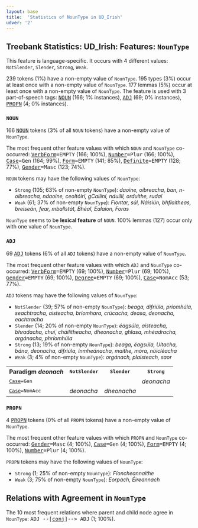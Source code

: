 ```yaml
---
layout: base
title:  'Statistics of NounType in UD_Irish'
udver: '2'
---
```


## Treebank Statistics: UD_Irish: Features: `NounType`

This feature is language-specific.
It occurs with 4 different values: `NotSlender`, `Slender`, `Strong`, `Weak`.

239 tokens (1%) have a non-empty value of `NounType`.
195 types (3%) occur at least once with a non-empty value of `NounType`.
177 lemmas (5%) occur at least once with a non-empty value of `NounType`.
The feature is used with 3 part-of-speech tags: <tt><a href="ga-pos-NOUN.html">NOUN</a></tt> (166; 1% instances), <tt><a href="ga-pos-ADJ.html">ADJ</a></tt> (69; 0% instances), <tt><a href="ga-pos-PROPN.html">PROPN</a></tt> (4; 0% instances).

### `NOUN`

166 <tt><a href="ga-pos-NOUN.html">NOUN</a></tt> tokens (3% of all `NOUN` tokens) have a non-empty value of `NounType`.

The most frequent other feature values with which `NOUN` and `NounType` co-occurred: <tt><a href="ga-feat-VerbForm.html">VerbForm</a></tt><tt>=EMPTY</tt> (166; 100%), <tt><a href="ga-feat-Number.html">Number</a></tt><tt>=Plur</tt> (166; 100%), <tt><a href="ga-feat-Case.html">Case</a></tt><tt>=Gen</tt> (164; 99%), <tt><a href="ga-feat-Form.html">Form</a></tt><tt>=EMPTY</tt> (141; 85%), <tt><a href="ga-feat-Definite.html">Definite</a></tt><tt>=EMPTY</tt> (128; 77%), <tt><a href="ga-feat-Gender.html">Gender</a></tt><tt>=Masc</tt> (123; 74%).

`NOUN` tokens may have the following values of `NounType`:

* `Strong` (105; 63% of non-empty `NounType`): <em>daoine, oibreacha, ban, n-oibreacha, ndaoine, ceoltóirí, gCailíní, nduillí, orduithe, rudaí</em>
* `Weak` (61; 37% of non-empty `NounType`): <em>Fiontar, súl, Náisiún, bhflaitheas, breiseán, fear, mballstát, Bhéal, Ealaíon, Foras</em>

`NounType` seems to be **lexical feature** of `NOUN`. 100% lemmas (127) occur only with one value of `NounType`.

### `ADJ`

69 <tt><a href="ga-pos-ADJ.html">ADJ</a></tt> tokens (6% of all `ADJ` tokens) have a non-empty value of `NounType`.

The most frequent other feature values with which `ADJ` and `NounType` co-occurred: <tt><a href="ga-feat-VerbForm.html">VerbForm</a></tt><tt>=EMPTY</tt> (69; 100%), <tt><a href="ga-feat-Number.html">Number</a></tt><tt>=Plur</tt> (69; 100%), <tt><a href="ga-feat-Gender.html">Gender</a></tt><tt>=EMPTY</tt> (69; 100%), <tt><a href="ga-feat-Degree.html">Degree</a></tt><tt>=EMPTY</tt> (69; 100%), <tt><a href="ga-feat-Case.html">Case</a></tt><tt>=NomAcc</tt> (53; 77%).

`ADJ` tokens may have the following values of `NounType`:

* `NotSlender` (39; 57% of non-empty `NounType`): <em>beaga, difriúla, príomhúla, seachtracha, aisteacha, bríomhara, crúcacha, deasa, deonacha, eachtracha</em>
* `Slender` (14; 20% of non-empty `NounType`): <em>éagsúla, aisteacha, bhradacha, chuí, cháilitheacha, dheonacha, ghlasa, mhéadracha, orgánacha, phríomhúla</em>
* `Strong` (13; 19% of non-empty `NounType`): <em>beaga, éagsúla, Ultacha, bána, deonacha, difriúla, inmheánacha, maithe, móra, núicléacha</em>
* `Weak` (3; 4% of non-empty `NounType`): <em>orgánach, plaisteach, saor</em>

<table>
  <tr><th>Paradigm <i>deonach</i></th><th><tt>NotSlender</tt></th><th><tt>Slender</tt></th><th><tt>Strong</tt></th></tr>
  <tr><td><tt><tt><a href="ga-feat-Case.html">Case</a></tt><tt>=Gen</tt></tt></td><td></td><td></td><td><em>deonacha</em></td></tr>
  <tr><td><tt><tt><a href="ga-feat-Case.html">Case</a></tt><tt>=NomAcc</tt></tt></td><td><em>deonacha</em></td><td><em>dheonacha</em></td><td></td></tr>
</table>

### `PROPN`

4 <tt><a href="ga-pos-PROPN.html">PROPN</a></tt> tokens (0% of all `PROPN` tokens) have a non-empty value of `NounType`.

The most frequent other feature values with which `PROPN` and `NounType` co-occurred: <tt><a href="ga-feat-Gender.html">Gender</a></tt><tt>=Masc</tt> (4; 100%), <tt><a href="ga-feat-Case.html">Case</a></tt><tt>=Gen</tt> (4; 100%), <tt><a href="ga-feat-Form.html">Form</a></tt><tt>=EMPTY</tt> (4; 100%), <tt><a href="ga-feat-Number.html">Number</a></tt><tt>=Plur</tt> (4; 100%).

`PROPN` tokens may have the following values of `NounType`:

* `Strong` (1; 25% of non-empty `NounType`): <em>Fíoncheannaithe</em>
* `Weak` (3; 75% of non-empty `NounType`): <em>Eorpach, Éireannach</em>

## Relations with Agreement in `NounType`

The 10 most frequent relations where parent and child node agree in `NounType`:
<tt>ADJ --[<tt><a href="ga-dep-conj.html">conj</a></tt>]--> ADJ</tt> (1; 100%).

